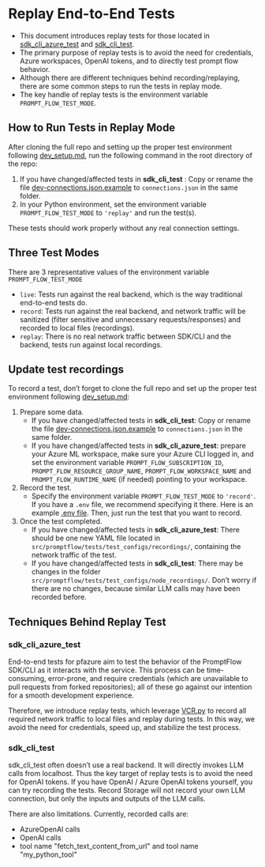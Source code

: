 # Replay End-to-End Tests

* This document introduces replay tests for those located in [sdk_cli_azure_test](../../src/promptflow/tests/sdk_cli_azure_test/e2etests/) and [sdk_cli_test](../../src/promptflow/tests/sdk_cli_test/e2etests/).
* The primary purpose of replay tests is to avoid the need for credentials, Azure workspaces, OpenAI tokens, and to directly test prompt flow behavior.
* Although there are different techniques behind recording/replaying, there are some common steps to run the tests in replay mode.
* The key handle of replay tests is the environment variable `PROMPT_FLOW_TEST_MODE`.

## How to Run Tests in Replay Mode

After cloning the full repo and setting up the proper test environment following [dev_setup.md](./dev_setup.md), run the following command in the root directory of the repo:

1. If you have changed/affected tests in __sdk_cli_test__ : Copy or rename the file [dev-connections.json.example](../../src/promptflow/dev-connections.json.example) to `connections.json` in the same folder.
2. In your Python environment, set the environment variable `PROMPT_FLOW_TEST_MODE` to `'replay'` and run the test(s).

These tests should work properly without any real connection settings.

## Three Test Modes

There are 3 representative values of the environment variable `PROMPT_FLOW_TEST_MODE`
- `live`: Tests run against the real backend, which is the way traditional end-to-end tests do.
- `record`: Tests run against the real backend, and network traffic will be sanitized (filter sensitive and unnecessary requests/responses) and recorded to local files (recordings).
- `replay`: There is no real network traffic between SDK/CLI and the backend, tests run against local recordings.

## Update test recordings

To record a test, don’t forget to clone the full repo and set up the proper test environment following [dev_setup.md](./dev_setup.md):
1. Prepare some data.
   * If you have changed/affected tests in __sdk_cli_test__: Copy or rename the file [dev-connections.json.example](../../src/promptflow/dev-connections.json.example) to `connections.json` in the same folder.
   * If you have changed/affected tests in __sdk_cli_azure_test__: prepare your Azure ML workspace, make sure your Azure CLI logged in, and set the environment variable `PROMPT_FLOW_SUBSCRIPTION_ID`, `PROMPT_FLOW_RESOURCE_GROUP_NAME`, `PROMPT_FLOW_WORKSPACE_NAME` and `PROMPT_FLOW_RUNTIME_NAME` (if needed) pointing to your workspace.
2. Record the test.
   * Specify the environment variable `PROMPT_FLOW_TEST_MODE` to `'record'`. If you have a `.env` file, we recommend specifying it there. Here is an example [.env file](../../src/promptflow/.env.example). Then, just run the test that you want to record.
3. Once the test completed.
   * If you have changed/affected tests in __sdk_cli_azure_test__: There should be one new YAML file located in `src/promptflow/tests/test_configs/recordings/`, containing the network traffic of the test.
   * If you have changed/affected tests in __sdk_cli_test__: There may be changes in the folder `src/promptflow/tests/test_configs/node_recordings/`.  Don’t worry if there are no changes, because similar LLM calls may have been recorded before.

## Techniques Behind Replay Test

### sdk_cli_azure_test

End-to-end tests for pfazure aim to test the behavior of the PromptFlow SDK/CLI as it interacts with the service. This process can be time-consuming, error-prone, and require credentials (which are unavailable to pull requests from forked repositories); all of these go against our intention for a smooth development experience.

Therefore, we introduce replay tests, which leverage [VCR.py](https://pypi.org/project/vcrpy/) to record all required network traffic to local files and replay during tests. In this way, we avoid the need for credentials, speed up, and stabilize the test process.

### sdk_cli_test

sdk_cli_test often doesn’t use a real backend. It will directly invokes LLM calls from localhost. Thus the key target of replay tests is to avoid the need for OpenAI tokens. If you have OpenAI / Azure OpenAI tokens yourself, you can try recording the tests. Record Storage will not record your own LLM connection, but only the inputs and outputs of the LLM calls.

There are also limitations. Currently, recorded calls are:
* AzureOpenAI calls
* OpenAI calls
* tool name "fetch_text_content_from_url" and tool name "my_python_tool"